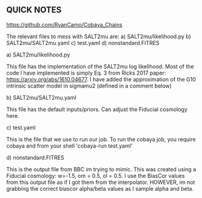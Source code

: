 ## QUICK NOTES ##

https://github.com/RyanCamo/Cobaya_Chains

The relevant files to mess with SALT2mu are:
	a) SALT2mu/likelihood.py
	b) SALT2mu/SALT2mu.yaml
	c) test.yaml
	d) nonstandard.FITRES

a) SALT2mu/likelihood.py

This file has the implementation of the SALT2mu log likelihood. Most of the code I have implemented is simply Eq. 3 from Ricks 2017 paper: https://arxiv.org/abs/1610.04677. I have added the approximation of the G10 intrinsic scatter model in sigmamu2 (defined in a comment below)

b) SALT2mu/SALT2mu.yaml

This file has the default inputs/priors. Can adjust the Fiducial cosmology here.


c) test.yaml

This is the file that we use to run our job. To run the cobaya job, you require cobaya and from your shell 'cobaya-run test.yaml'

d) nonstandard.FITRES

This is the output file from BBC im trying to mimic. This was created using a Fiducial cosmology:
w=-1.5, om = 0.5, ol = 0.5. I use the BiasCor values from this output file as if I got them from the interpolator.
HOWEVER, im not grabbing the correct biascor alpha/beta values as I sample alpha and beta.